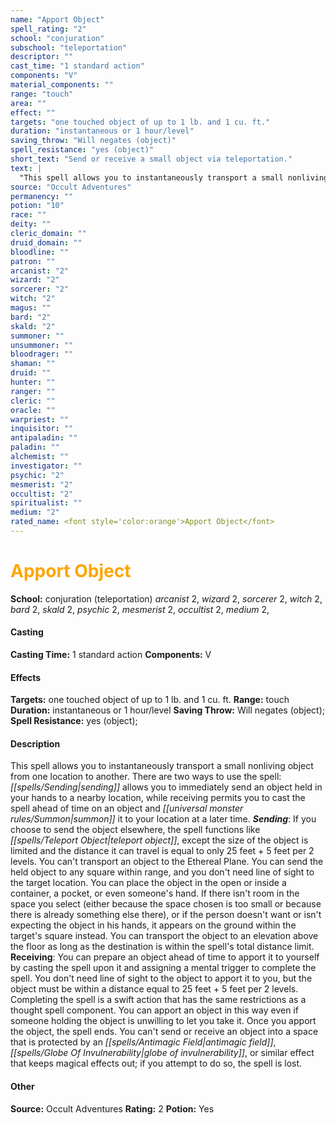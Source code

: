 ```yaml
---
name: "Apport Object"
spell_rating: "2"
school: "conjuration"
subschool: "teleportation"
descriptor: ""
cast_time: "1 standard action"
components: "V"
material_components: ""
range: "touch"
area: ""
effect: ""
targets: "one touched object of up to 1 lb. and 1 cu. ft."
duration: "instantaneous or 1 hour/level"
saving_throw: "Will negates (object)"
spell_resistance: "yes (object)"
short_text: "Send or receive a small object via teleportation."
text: |
  "This spell allows you to instantaneously transport a small nonliving object from one location to another. There are two ways to use the spell: sending allows you to immediately send an object held in your hands to a nearby location, while receiving permits you to cast the spell ahead of time on an object and summon it to your location at a later time. **Sending**: If you choose to send the object elsewhere, the spell functions like _teleport object_, except the size of the object is limited and the distance it can travel is equal to only 25 feet + 5 feet per 2 levels. You can't transport an object to the Ethereal Plane. You can send the held object to any square within range, and you don't need line of sight to the target location. You can place the object in the open or inside a container, a pocket, or even someone's hand. If there isn't room in the space you select (either because the space chosen is too small or because there is already something else there), or if the person doesn't want or isn't expecting the object in his hands, it appears on the ground within the target's square instead. You can transport the object to an elevation above the floor as long as the destination is within the spell's total distance limit. **Receiving**: You can prepare an object ahead of time to apport it to yourself by casting the spell upon it and assigning a mental trigger to complete the spell. You don't need line of sight to the object to apport it to you, but the object must be within a distance equal to 25 feet + 5 feet per 2 levels. Completing the spell is a swift action that has the same restrictions as a thought spell component. You can apport an object in this way even if someone holding the object is unwilling to let you take it. Once you apport the object, the spell ends. You can't send or receive an object into a space that is protected by an _antimagic field_, _globe of invulnerability_, or similar effect that keeps magical effects out; if you attempt to do so, the spell is lost."
source: "Occult Adventures"
permanency: ""
potion: "10"
race: ""
deity: ""
cleric_domain: ""
druid_domain: ""
bloodline: ""
patron: ""
arcanist: "2"
wizard: "2"
sorcerer: "2"
witch: "2"
magus: ""
bard: "2"
skald: "2"
summoner: ""
unsummoner: ""
bloodrager: ""
shaman: ""
druid: ""
hunter: ""
ranger: ""
cleric: ""
oracle: ""
warpriest: ""
inquisitor: ""
antipaladin: ""
paladin: ""
alchemist: ""
investigator: ""
psychic: "2"
mesmerist: "2"
occultist: "2"
spiritualist: ""
medium: "2"
rated_name: <font style='color:orange'>Apport Object</font>
---
```


# <font style='color:orange'>Apport Object</font> 
**School:** conjuration (teleportation) 
_arcanist_ 2, _wizard_ 2, _sorcerer_ 2, _witch_ 2, _bard_ 2, _skald_ 2, _psychic_ 2, _mesmerist_ 2, _occultist_ 2, _medium_ 2, 
#### Casting
**Casting Time:** 1 standard action
 **Components:** V 
 #### Effects
**Targets:** one touched object of up to 1 lb. and 1 cu. ft.
**Range:** touch
**Duration:** instantaneous or 1 hour/level
**Saving Throw:** Will negates (object); **Spell Resistance:** yes (object); 
 #### Description
This spell allows you to instantaneously transport a small nonliving object from one location to another. There are two ways to use the spell: _[[spells/Sending|sending]]_ allows you to immediately send an object held in your hands to a nearby location, while receiving permits you to cast the spell ahead of time on an object and _[[universal monster rules/Summon|summon]]_ it to your location at a later time. **_Sending_**: If you choose to send the object elsewhere, the spell functions like _[[spells/Teleport Object|teleport object]]_, except the size of the object is limited and the distance it can travel is equal to only 25 feet + 5 feet per 2 levels. You can't transport an object to the Ethereal Plane. You can send the held object to any square within range, and you don't need line of sight to the target location. You can place the object in the open or inside a container, a pocket, or even someone's hand. If there isn't room in the space you select (either because the space chosen is too small or because there is already something else there), or if the person doesn't want or isn't expecting the object in his hands, it appears on the ground within the target's square instead. You can transport the object to an elevation above the floor as long as the destination is within the spell's total distance limit. **Receiving**: You can prepare an object ahead of time to apport it to yourself by casting the spell upon it and assigning a mental trigger to complete the spell. You don't need line of sight to the object to apport it to you, but the object must be within a distance equal to 25 feet + 5 feet per 2 levels. Completing the spell is a swift action that has the same restrictions as a thought spell component. You can apport an object in this way even if someone holding the object is unwilling to let you take it. Once you apport the object, the spell ends. You can't send or receive an object into a space that is protected by an _[[spells/Antimagic Field|antimagic field]]_, _[[spells/Globe Of Invulnerability|globe of invulnerability]]_, or similar effect that keeps magical effects out; if you attempt to do so, the spell is lost.

 #### Other
**Source:** Occult Adventures
**Rating:** 2
**Potion:** Yes
